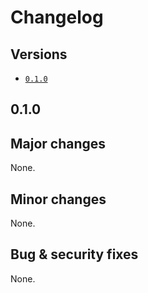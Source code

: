# Changelog

## Versions

- [`0.1.0`](#010)

## 0.1.0

## Major changes

None.

## Minor changes

None.

## Bug & security fixes

None.
